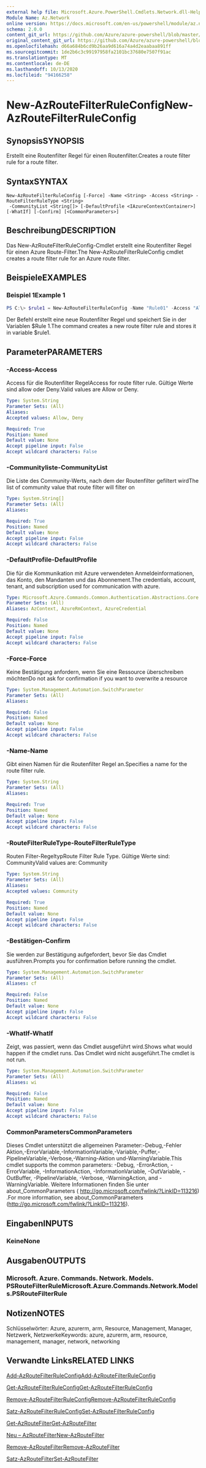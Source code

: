```yaml
---
external help file: Microsoft.Azure.PowerShell.Cmdlets.Network.dll-Help.xml
Module Name: Az.Network
online version: https://docs.microsoft.com/en-us/powershell/module/az.network/new-azroutefilterruleconfig
schema: 2.0.0
content_git_url: https://github.com/Azure/azure-powershell/blob/master/src/Network/Network/help/New-AzRouteFilterRuleConfig.md
original_content_git_url: https://github.com/Azure/azure-powershell/blob/master/src/Network/Network/help/New-AzRouteFilterRuleConfig.md
ms.openlocfilehash: d66a684b6cd9b26aa9d616a74a4d2eaabaa891ff
ms.sourcegitcommit: 1de2b6c3c99197958fa2101bc37680e7507f91ac
ms.translationtype: MT
ms.contentlocale: de-DE
ms.lasthandoff: 10/13/2020
ms.locfileid: "94166258"
---
```

# <span data-ttu-id="c952a-101">New-AzRouteFilterRuleConfig</span><span class="sxs-lookup"><span data-stu-id="c952a-101">New-AzRouteFilterRuleConfig</span></span>

## <span data-ttu-id="c952a-102">Synopsis</span><span class="sxs-lookup"><span data-stu-id="c952a-102">SYNOPSIS</span></span>
<span data-ttu-id="c952a-103">Erstellt eine Routenfilter Regel für einen Routenfilter.</span><span class="sxs-lookup"><span data-stu-id="c952a-103">Creates a route filter rule for a route filter.</span></span>

## <span data-ttu-id="c952a-104">Syntax</span><span class="sxs-lookup"><span data-stu-id="c952a-104">SYNTAX</span></span>

```
New-AzRouteFilterRuleConfig [-Force] -Name <String> -Access <String> -RouteFilterRuleType <String>
 -CommunityList <String[]> [-DefaultProfile <IAzureContextContainer>] [-WhatIf] [-Confirm] [<CommonParameters>]
```

## <span data-ttu-id="c952a-105">Beschreibung</span><span class="sxs-lookup"><span data-stu-id="c952a-105">DESCRIPTION</span></span>
<span data-ttu-id="c952a-106">Das New-AzRouteFilterRuleConfig-Cmdlet erstellt eine Routenfilter Regel für einen Azure Route-Filter.</span><span class="sxs-lookup"><span data-stu-id="c952a-106">The New-AzRouteFilterRuleConfig cmdlet creates a route filter rule for an Azure route filter.</span></span>

## <span data-ttu-id="c952a-107">Beispiele</span><span class="sxs-lookup"><span data-stu-id="c952a-107">EXAMPLES</span></span>

### <span data-ttu-id="c952a-108">Beispiel 1</span><span class="sxs-lookup"><span data-stu-id="c952a-108">Example 1</span></span>
```powershell
PS C:\> $rule1 = New-AzRouteFilterRuleConfig -Name "Rule01" -Access "Allow" -RouteFilterRuleType "Community" -CommunityList "12076:5040"
```

<span data-ttu-id="c952a-109">Der Befehl erstellt eine neue Routenfilter Regel und speichert Sie in der Variablen $Rule 1.</span><span class="sxs-lookup"><span data-stu-id="c952a-109">The command creates a new route filter rule and stores it in variable $rule1.</span></span>

## <span data-ttu-id="c952a-110">Parameter</span><span class="sxs-lookup"><span data-stu-id="c952a-110">PARAMETERS</span></span>

### <span data-ttu-id="c952a-111">-Access</span><span class="sxs-lookup"><span data-stu-id="c952a-111">-Access</span></span>
<span data-ttu-id="c952a-112">Access für die Routenfilter Regel</span><span class="sxs-lookup"><span data-stu-id="c952a-112">Access for route filter rule.</span></span>
<span data-ttu-id="c952a-113">Gültige Werte sind allow oder Deny.</span><span class="sxs-lookup"><span data-stu-id="c952a-113">Valid values are Allow or Deny.</span></span>

```yaml
Type: System.String
Parameter Sets: (All)
Aliases:
Accepted values: Allow, Deny

Required: True
Position: Named
Default value: None
Accept pipeline input: False
Accept wildcard characters: False
```

### <span data-ttu-id="c952a-114">-Communityliste</span><span class="sxs-lookup"><span data-stu-id="c952a-114">-CommunityList</span></span>
<span data-ttu-id="c952a-115">Die Liste des Community-Werts, nach dem der Routenfilter gefiltert wird</span><span class="sxs-lookup"><span data-stu-id="c952a-115">The list of community value that route filter will filter on</span></span>

```yaml
Type: System.String[]
Parameter Sets: (All)
Aliases:

Required: True
Position: Named
Default value: None
Accept pipeline input: False
Accept wildcard characters: False
```

### <span data-ttu-id="c952a-116">-DefaultProfile</span><span class="sxs-lookup"><span data-stu-id="c952a-116">-DefaultProfile</span></span>
<span data-ttu-id="c952a-117">Die für die Kommunikation mit Azure verwendeten Anmeldeinformationen, das Konto, den Mandanten und das Abonnement.</span><span class="sxs-lookup"><span data-stu-id="c952a-117">The credentials, account, tenant, and subscription used for communication with azure.</span></span>

```yaml
Type: Microsoft.Azure.Commands.Common.Authentication.Abstractions.Core.IAzureContextContainer
Parameter Sets: (All)
Aliases: AzContext, AzureRmContext, AzureCredential

Required: False
Position: Named
Default value: None
Accept pipeline input: False
Accept wildcard characters: False
```

### <span data-ttu-id="c952a-118">-Force</span><span class="sxs-lookup"><span data-stu-id="c952a-118">-Force</span></span>
<span data-ttu-id="c952a-119">Keine Bestätigung anfordern, wenn Sie eine Ressource überschreiben möchten</span><span class="sxs-lookup"><span data-stu-id="c952a-119">Do not ask for confirmation if you want to overwrite a resource</span></span>

```yaml
Type: System.Management.Automation.SwitchParameter
Parameter Sets: (All)
Aliases:

Required: False
Position: Named
Default value: None
Accept pipeline input: False
Accept wildcard characters: False
```

### <span data-ttu-id="c952a-120">-Name</span><span class="sxs-lookup"><span data-stu-id="c952a-120">-Name</span></span>
<span data-ttu-id="c952a-121">Gibt einen Namen für die Routenfilter Regel an.</span><span class="sxs-lookup"><span data-stu-id="c952a-121">Specifies a name for the route filter rule.</span></span>

```yaml
Type: System.String
Parameter Sets: (All)
Aliases:

Required: True
Position: Named
Default value: None
Accept pipeline input: False
Accept wildcard characters: False
```

### <span data-ttu-id="c952a-122">-RouteFilterRuleType</span><span class="sxs-lookup"><span data-stu-id="c952a-122">-RouteFilterRuleType</span></span>
<span data-ttu-id="c952a-123">Routen Filter-Regeltyp</span><span class="sxs-lookup"><span data-stu-id="c952a-123">Route Filter Rule Type.</span></span>
<span data-ttu-id="c952a-124">Gültige Werte sind: Community</span><span class="sxs-lookup"><span data-stu-id="c952a-124">Valid values are: Community</span></span>

```yaml
Type: System.String
Parameter Sets: (All)
Aliases:
Accepted values: Community

Required: True
Position: Named
Default value: None
Accept pipeline input: False
Accept wildcard characters: False
```

### <span data-ttu-id="c952a-125">-Bestätigen</span><span class="sxs-lookup"><span data-stu-id="c952a-125">-Confirm</span></span>
<span data-ttu-id="c952a-126">Sie werden zur Bestätigung aufgefordert, bevor Sie das Cmdlet ausführen.</span><span class="sxs-lookup"><span data-stu-id="c952a-126">Prompts you for confirmation before running the cmdlet.</span></span>

```yaml
Type: System.Management.Automation.SwitchParameter
Parameter Sets: (All)
Aliases: cf

Required: False
Position: Named
Default value: None
Accept pipeline input: False
Accept wildcard characters: False
```

### <span data-ttu-id="c952a-127">-WhatIf</span><span class="sxs-lookup"><span data-stu-id="c952a-127">-WhatIf</span></span>
<span data-ttu-id="c952a-128">Zeigt, was passiert, wenn das Cmdlet ausgeführt wird.</span><span class="sxs-lookup"><span data-stu-id="c952a-128">Shows what would happen if the cmdlet runs.</span></span> <span data-ttu-id="c952a-129">Das Cmdlet wird nicht ausgeführt.</span><span class="sxs-lookup"><span data-stu-id="c952a-129">The cmdlet is not run.</span></span>

```yaml
Type: System.Management.Automation.SwitchParameter
Parameter Sets: (All)
Aliases: wi

Required: False
Position: Named
Default value: None
Accept pipeline input: False
Accept wildcard characters: False
```

### <span data-ttu-id="c952a-130">CommonParameters</span><span class="sxs-lookup"><span data-stu-id="c952a-130">CommonParameters</span></span>
<span data-ttu-id="c952a-131">Dieses Cmdlet unterstützt die allgemeinen Parameter:-Debug,-Fehler Aktion,-ErrorVariable,-InformationVariable,-Variable,-Puffer,-PipelineVariable,-Verbose,-Warning-Aktion und-WarningVariable.</span><span class="sxs-lookup"><span data-stu-id="c952a-131">This cmdlet supports the common parameters: -Debug, -ErrorAction, -ErrorVariable, -InformationAction, -InformationVariable, -OutVariable, -OutBuffer, -PipelineVariable, -Verbose, -WarningAction, and -WarningVariable.</span></span> <span data-ttu-id="c952a-132">Weitere Informationen finden Sie unter about_CommonParameters ( http://go.microsoft.com/fwlink/?LinkID=113216) .</span><span class="sxs-lookup"><span data-stu-id="c952a-132">For more information, see about_CommonParameters (http://go.microsoft.com/fwlink/?LinkID=113216).</span></span>

## <span data-ttu-id="c952a-133">Eingaben</span><span class="sxs-lookup"><span data-stu-id="c952a-133">INPUTS</span></span>

### <span data-ttu-id="c952a-134">Keine</span><span class="sxs-lookup"><span data-stu-id="c952a-134">None</span></span>

## <span data-ttu-id="c952a-135">Ausgaben</span><span class="sxs-lookup"><span data-stu-id="c952a-135">OUTPUTS</span></span>

### <span data-ttu-id="c952a-136">Microsoft. Azure. Commands. Network. Models. PSRouteFilterRule</span><span class="sxs-lookup"><span data-stu-id="c952a-136">Microsoft.Azure.Commands.Network.Models.PSRouteFilterRule</span></span>

## <span data-ttu-id="c952a-137">Notizen</span><span class="sxs-lookup"><span data-stu-id="c952a-137">NOTES</span></span>
<span data-ttu-id="c952a-138">Schlüsselwörter: Azure, azurerm, arm, Resource, Management, Manager, Netzwerk, Netzwerke</span><span class="sxs-lookup"><span data-stu-id="c952a-138">Keywords: azure, azurerm, arm, resource, management, manager, network, networking</span></span>

## <span data-ttu-id="c952a-139">Verwandte Links</span><span class="sxs-lookup"><span data-stu-id="c952a-139">RELATED LINKS</span></span>

[<span data-ttu-id="c952a-140">Add-AzRouteFilterRuleConfig</span><span class="sxs-lookup"><span data-stu-id="c952a-140">Add-AzRouteFilterRuleConfig</span></span>](./Add-AzRouteFilterRuleConfig.md)

[<span data-ttu-id="c952a-141">Get-AzRouteFilterRuleConfig</span><span class="sxs-lookup"><span data-stu-id="c952a-141">Get-AzRouteFilterRuleConfig</span></span>](./Get-AzRouteFilterRuleConfig.md)

[<span data-ttu-id="c952a-142">Remove-AzRouteFilterRuleConfig</span><span class="sxs-lookup"><span data-stu-id="c952a-142">Remove-AzRouteFilterRuleConfig</span></span>](./Remove-AzRouteFilterRuleConfig.md)

[<span data-ttu-id="c952a-143">Satz-AzRouteFilterRuleConfig</span><span class="sxs-lookup"><span data-stu-id="c952a-143">Set-AzRouteFilterRuleConfig</span></span>](./Set-AzRouteFilterRuleConfig.md)

[<span data-ttu-id="c952a-144">Get-AzRouteFilter</span><span class="sxs-lookup"><span data-stu-id="c952a-144">Get-AzRouteFilter</span></span>](./Get-AzRouteFilter.md)

[<span data-ttu-id="c952a-145">Neu – AzRouteFilter</span><span class="sxs-lookup"><span data-stu-id="c952a-145">New-AzRouteFilter</span></span>](./New-AzRouteFilter.md)

[<span data-ttu-id="c952a-146">Remove-AzRouteFilter</span><span class="sxs-lookup"><span data-stu-id="c952a-146">Remove-AzRouteFilter</span></span>](./Remove-AzRouteFilter.md)

[<span data-ttu-id="c952a-147">Satz-AzRouteFilter</span><span class="sxs-lookup"><span data-stu-id="c952a-147">Set-AzRouteFilter</span></span>](./Set-AzRouteFilter.md)
